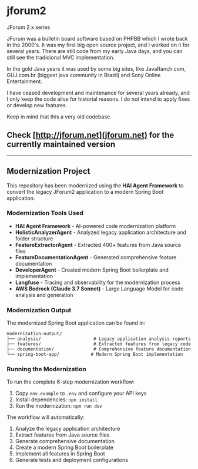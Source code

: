 # jforum2
JForum 2.x series

JForum was a bulletin board software based on PHPBB which I wrote back in the 2000's. It was my first big open source project, and I worked on it for several years. There are still code from my early Java days, and you can still see the tradicional MVC implementation. 

In the gold Java years it was used by some big sites, like JavaRanch.com, GUJ.com.br (biggest java community in Brazil) and Sony Online Entertainment. 

I have ceased development and maintenance for several years already, and I only keep the code alive for historial reasons. I do not intend to apply fixes or develop new features. 

Keep in mind that this a very old codebase.

## Check [http://jforum.net](jforum.net) for the currently maintained version

---

## Modernization Project

This repository has been modernized using the **HAI Agent Framework** to convert the legacy JForum2 application to a modern Spring Boot application.

### Modernization Tools Used

- **HAI Agent Framework** - AI-powered code modernization platform
- **HolisticAnalyzerAgent** - Analyzed legacy application architecture and folder structure
- **FeatureExtractorAgent** - Extracted 400+ features from Java source files
- **FeatureDocumentationAgent** - Generated comprehensive feature documentation
- **DeveloperAgent** - Created modern Spring Boot boilerplate and implementation
- **Langfuse** - Tracing and observability for the modernization process
- **AWS Bedrock (Claude 3.7 Sonnet)** - Large Language Model for code analysis and generation

### Modernization Output

The modernized Spring Boot application can be found in:
```
modernization-output/
├── analysis/                    # Legacy application analysis reports
├── features/                    # Extracted features from legacy code
├── documentation/               # Comprehensive feature documentation
└── spring-boot-app/            # Modern Spring Boot implementation
```

### Running the Modernization

To run the complete 6-step modernization workflow:

1. Copy `env.example` to `.env` and configure your API keys
2. Install dependencies: `npm install`
3. Run the modernization: `npm run dev`

The workflow will automatically:
1. Analyze the legacy application architecture
2. Extract features from Java source files
3. Generate comprehensive documentation
4. Create a modern Spring Boot boilerplate
5. Implement all features in Spring Boot
6. Generate tests and deployment configurations
